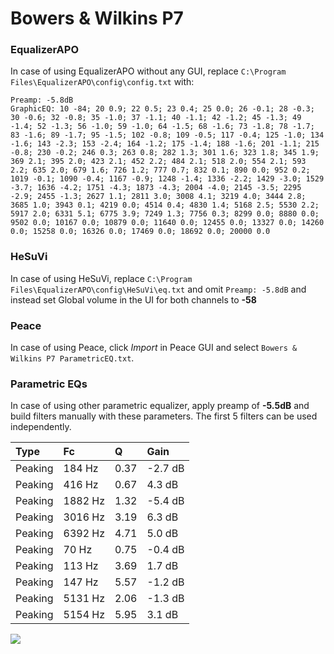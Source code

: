 # Bowers & Wilkins P7

### EqualizerAPO
In case of using EqualizerAPO without any GUI, replace `C:\Program Files\EqualizerAPO\config\config.txt`
with:
```
Preamp: -5.8dB
GraphicEQ: 10 -84; 20 0.9; 22 0.5; 23 0.4; 25 0.0; 26 -0.1; 28 -0.3; 30 -0.6; 32 -0.8; 35 -1.0; 37 -1.1; 40 -1.1; 42 -1.2; 45 -1.3; 49 -1.4; 52 -1.3; 56 -1.0; 59 -1.0; 64 -1.5; 68 -1.6; 73 -1.8; 78 -1.7; 83 -1.6; 89 -1.7; 95 -1.5; 102 -0.8; 109 -0.5; 117 -0.4; 125 -1.0; 134 -1.6; 143 -2.3; 153 -2.4; 164 -1.2; 175 -1.4; 188 -1.6; 201 -1.1; 215 -0.8; 230 -0.2; 246 0.3; 263 0.8; 282 1.3; 301 1.6; 323 1.8; 345 1.9; 369 2.1; 395 2.0; 423 2.1; 452 2.2; 484 2.1; 518 2.0; 554 2.1; 593 2.2; 635 2.0; 679 1.6; 726 1.2; 777 0.7; 832 0.1; 890 0.0; 952 0.2; 1019 -0.1; 1090 -0.4; 1167 -0.9; 1248 -1.4; 1336 -2.2; 1429 -3.0; 1529 -3.7; 1636 -4.2; 1751 -4.3; 1873 -4.3; 2004 -4.0; 2145 -3.5; 2295 -2.9; 2455 -1.3; 2627 1.1; 2811 3.0; 3008 4.1; 3219 4.0; 3444 2.8; 3685 1.0; 3943 0.1; 4219 0.0; 4514 0.4; 4830 1.4; 5168 2.5; 5530 2.2; 5917 2.0; 6331 5.1; 6775 3.9; 7249 1.3; 7756 0.3; 8299 0.0; 8880 0.0; 9502 0.0; 10167 0.0; 10879 0.0; 11640 0.0; 12455 0.0; 13327 0.0; 14260 0.0; 15258 0.0; 16326 0.0; 17469 0.0; 18692 0.0; 20000 0.0
```

### HeSuVi
In case of using HeSuVi, replace `C:\Program Files\EqualizerAPO\config\HeSuVi\eq.txt` and omit `Preamp:
-5.8dB` and instead set Global volume in the UI for both channels to **-58**

### Peace
In case of using Peace, click *Import* in Peace GUI and select `Bowers & Wilkins P7 ParametricEQ.txt`.

### Parametric EQs
In case of using other parametric equalizer, apply preamp of **-5.5dB** and build filters manually with
these parameters. The first 5 filters can be used independently.

| Type    | Fc      |    Q | Gain    |
|:--------|:--------|:-----|:--------|
| Peaking | 184 Hz  | 0.37 | -2.7 dB |
| Peaking | 416 Hz  | 0.67 | 4.3 dB  |
| Peaking | 1882 Hz | 1.32 | -5.4 dB |
| Peaking | 3016 Hz | 3.19 | 6.3 dB  |
| Peaking | 6392 Hz | 4.71 | 5.0 dB  |
| Peaking | 70 Hz   | 0.75 | -0.4 dB |
| Peaking | 113 Hz  | 3.69 | 1.7 dB  |
| Peaking | 147 Hz  | 5.57 | -1.2 dB |
| Peaking | 5131 Hz | 2.06 | -1.3 dB |
| Peaking | 5154 Hz | 5.95 | 3.1 dB  |

![](https://raw.githubusercontent.com/jaakkopasanen/AutoEq/master/results/innerfidelity/sbaf-serious/Bowers%20&%20Wilkins%20P7/Bowers%20&%20Wilkins%20P7.png)